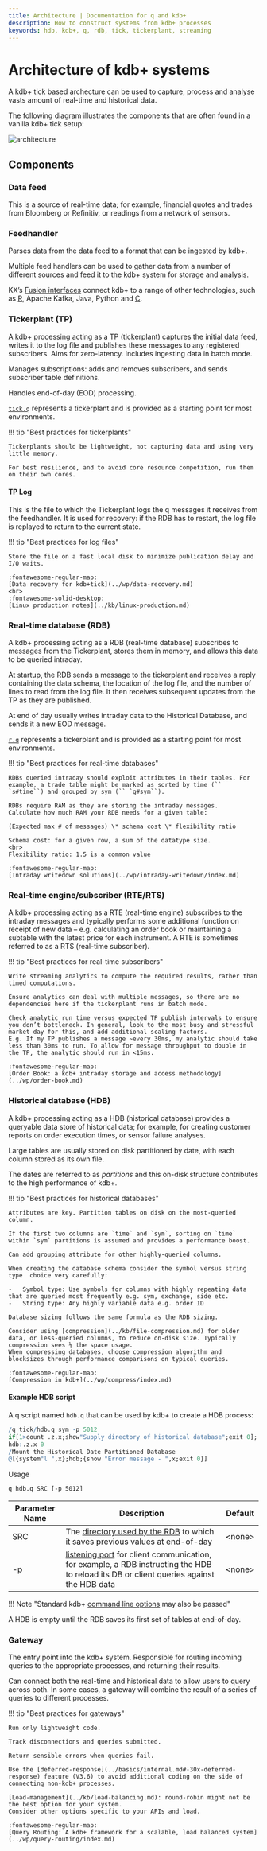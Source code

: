 ```yaml
---
title: Architecture | Documentation for q and kdb+
description: How to construct systems from kdb+ processes
keywords: hdb, kdb+, q, rdb, tick, tickerplant, streaming
---
```

# Architecture of kdb+ systems

A kdb+ tick based archecture can be used to capture, process and analyse vasts amount of real-time and historical data.

The following diagram illustrates the components that are often found in a vanilla kdb+ tick setup:<br>

![architecture](../img/tick_arch.svg)

## Components

### Data feed

This is a source of real-time data; for example, financial quotes and trades from Bloomberg or Refinitiv, or readings from a network of sensors.


### Feedhandler

Parses data from the data feed to a format that can be ingested by kdb+.

Multiple feed handlers can be used to gather data from a number of different sources and feed it to the kdb+ system for storage and analysis.

KX’s [Fusion interfaces](../interfaces/index.md#fusion-interfaces) connect kdb+ to a range of other technologies, such as [R](../interfaces/r.md), Apache Kafka, Java, Python and [C](../interfaces/c-client-for-q.md).


### Tickerplant (TP)

A kdb+ processing acting as a TP (tickerplant) captures the initial data feed, writes it to the log file and publishes these messages to any registered subscribers.
Aims for zero-latency.
Includes ingesting data in batch mode.

Manages subscriptions: adds and removes subscribers, and sends subscriber table definitions.

Handles end-of-day (EOD) processing.

[`tick.q`](tickq.md) represents a tickerplant and is provided as a starting point for most environments.

!!! tip "Best practices for tickerplants"

    Tickerplants should be lightweight, not capturing data and using very little memory. 

    For best resilience, and to avoid core resource competition, run them on their own cores.


#### TP Log

This is the file to which the Tickerplant logs the q messages it receives from the feedhandler. It is used for recovery: if the RDB has to restart, the log file is replayed to return to the current state.

!!! tip "Best practices for log files"

    Store the file on a fast local disk to minimize publication delay and I/O waits.

    :fontawesome-regular-map:
    [Data recovery for kdb+tick](../wp/data-recovery.md)
    <br>
    :fontawesome-solid-desktop:
    [Linux production notes](../kb/linux-production.md)


### Real-time database (RDB)

A kdb+ processing acting as a RDB (real-time database) subscribes to messages from the Tickerplant, stores them in memory, and allows this data to be queried intraday.

At startup, the RDB sends a message to the tickerplant and receives a reply containing the data schema, the location of the log file, and the number of lines to read from the log file. It then receives subsequent updates from the TP as they are published.

At end of day usually writes intraday data to the Historical Database, and sends it a new EOD message.

[`r.q`](rq.md) represents a tickerplant and is provided as a starting point for most environments.

!!! tip "Best practices for real-time databases"

    RDBs queried intraday should exploit attributes in their tables. For example, a trade table might be marked as sorted by time (`` `s#time``) and grouped by sym (`` `g#sym``).

    RDBs require RAM as they are storing the intraday messages.
    Calculate how much RAM your RDB needs for a given table:

    (Expected max # of messages) \* schema cost \* flexibility ratio

    Schema cost: for a given row, a sum of the datatype size.
    <br>
    Flexibility ratio: 1.5 is a common value

    :fontawesome-regular-map:
    [Intraday writedown solutions](../wp/intraday-writedown/index.md)


### Real-time engine/subscriber (RTE/RTS)

A kdb+ processing acting as a RTE (real-time engine) subscribes to the intraday messages and typically performs some additional function on receipt of new data – e.g. calculating an order book or maintaining a subtable with the latest price for each instrument.
A RTE is sometimes referred to as a RTS (real-time subscriber).

!!! tip "Best practices for real-time subscribers"

    Write streaming analytics to compute the required results, rather than timed computations.

    Ensure analytics can deal with multiple messages, so there are no dependencies here if the tickerplant runs in batch mode.

    Check analytic run time versus expected TP publish intervals to ensure you don’t bottleneck. In general, look to the most busy and stressful market day for this, and add additional scaling factors.
    E.g. If my TP publishes a message ~every 30ms, my analytic should take less than 30ms to run. To allow for message throughput to double in the TP, the analytic should run in <15ms.

    :fontawesome-regular-map:
    [Order Book: a kdb+ intraday storage and access methodology](../wp/order-book.md)



### Historical database (HDB)

A kdb+ processing acting as a HDB (historical database) provides a queryable data store of historical data;
for example, for creating customer reports on order execution times, or sensor failure analyses.

Large tables are usually stored on disk partitioned by date, with each column stored as its own file.

The dates are referred to as _partitions_ and this on-disk structure contributes to the high performance of kdb+.

!!! tip "Best practices for historical databases"

    Attributes are key. Partition tables on disk on the most-queried column.

    If the first two columns are `time` and `sym`, sorting on `time` within `sym` partitions is assumed and provides a performance boost.

    Can add grouping attribute for other highly-queried columns.

    When creating the database schema consider the symbol versus string type  choice very carefully:

    -   Symbol type: Use symbols for columns with highly repeating data that are queried most frequently e.g. sym, exchange, side etc.
    -   String type: Any highly variable data e.g. order ID

    Database sizing follows the same formula as the RDB sizing.

    Consider using [compression](../kb/file-compression.md) for older data, or less-queried columns, to reduce on-disk size. Typically compression sees ⅕ the space usage.
    When compressing databases, choose compression algorithm and blocksizes through performance comparisons on typical queries.

    :fontawesome-regular-map:
    [Compression in kdb+](../wp/compress/index.md)

#### Example HDB script

A q script named `hdb.q` that can be used by kdb+ to create a HDB process:
```q
/q tick/hdb.q sym -p 5012
if[1>count .z.x;show"Supply directory of historical database";exit 0];
hdb:.z.x 0
/Mount the Historical Date Partitioned Database
@[{system"l ",x};hdb;{show "Error message - ",x;exit 0}]
```
Usage
```bash
q hdb.q SRC [-p 5012]
```

| Parameter Name | Description | Default |
| ---- | ---- | --- |
| SRC | The [directory used by the RDB](rq.md#end-of-day) to which it saves previous values at end-of-day | &lt;none&gt; |
| -p    | [listening port](../basics/cmdline.md#-p-listening-port) for client communication, for example, a RDB instructing the HDB to reload its DB or client queries against the HDB data | &lt;none&gt; |

!!! Note "Standard kdb+ [command line options](../basics/cmdline.md) may also be passed"

A HDB is empty until the RDB saves its first set of tables at end-of-day.

### Gateway

The entry point into the kdb+ system. Responsible for routing incoming queries to the appropriate processes, and returning their results.

Can connect both the real-time and historical data to allow users to query across both. In some cases, a gateway will combine the result of a series of queries to different processes.

!!! tip "Best practices for gateways"

    Run only lightweight code. 

    Track disconnections and queries submitted.

    Return sensible errors when queries fail.

    Use the [deferred-response](../basics/internal.md#-30x-deferred-response) feature (V3.6) to avoid additional coding on the side of connecting non-kdb+ processes.

    [Load-management](../kb/load-balancing.md): round-robin might not be the best option for your system. 
    Consider other options specific to your APIs and load.

    :fontawesome-regular-map:
    [Query Routing: A kdb+ framework for a scalable, load balanced system](../wp/query-routing/index.md)


